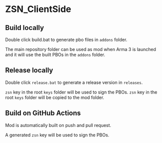 # ZSN_ClientSide

## Build locally

Double click build.bat to generate pbo files in `addons` folder.

The main repository folder can be used as mod when Arma 3 is launched and it will use the built PBOs in the `addons` folder.

## Release locally

Double click `release.bat` to generate a release version in `releases`.

`zsn` key in the root `keys` folder will be used to sign the PBOs.
`zsn` key in the root `keys` folder will be copied to the mod folder.

## Build on GitHub Actions

Mod is automatically built on push and pull request.

A generated `zsn` key will be used to sign the PBOs.
